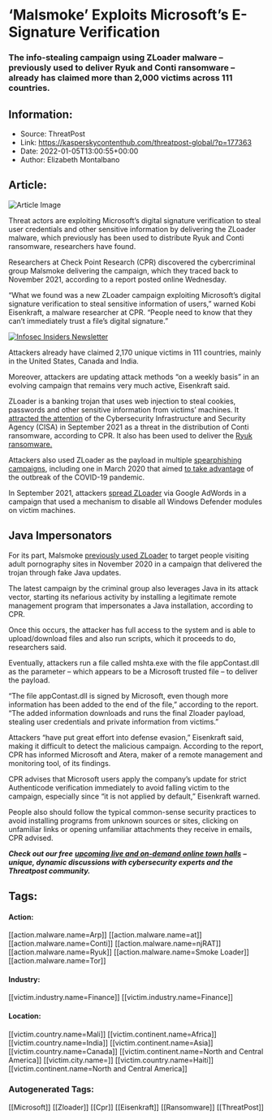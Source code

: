 # ‘Malsmoke’ Exploits Microsoft’s E-Signature Verification
### The info-stealing campaign using ZLoader malware – previously used to deliver Ryuk and Conti ransomware – already has claimed more than 2,000 victims across 111 countries.

## Information:
+ Source: ThreatPost
+ Link: https://kasperskycontenthub.com/threatpost-global/?p=177363
+ Date: 2022-01-05T13:00:55+00:00
+ Author: Elizabeth Montalbano


## Article:
![Article Image](https://media.threatpost.com/wp-content/uploads/sites/103/2022/01/05081431/smoke-e1641388485376.jpg)

Threat actors are exploiting Microsoft’s digital signature verification to steal user credentials and other sensitive information by delivering the ZLoader malware, which previously has been used to distribute Ryuk and Conti ransomware, researchers have found.


Researchers at Check Point Research (CPR) discovered the cybercriminal group Malsmoke delivering the campaign, which they traced back to November 2021, according to a report posted online Wednesday.


“What we found was a new ZLoader campaign exploiting Microsoft’s digital signature verification to steal sensitive information of users,” warned Kobi Eisenkraft, a malware researcher at CPR. “People need to know that they can’t immediately trust a file’s digital signature.”


[![Infosec Insiders Newsletter](https://media.threatpost.com/wp-content/uploads/sites/103/2021/07/10165815/infosec_insiders_in_article_promo.png)](https://threatpost.com/infosec-insider-subscription-page/?utm_source=ART&utm_medium=ART&utm_campaign=InfosecInsiders_Newsletter_Promo/)


Attackers already have claimed 2,170 unique victims in 111 countries, mainly in the United States, Canada and India.


Moreover, attackers are updating attack methods “on a weekly basis” in an evolving campaign that remains very much active, Eisenkraft said.


ZLoader is a banking trojan that uses web injection to steal cookies, passwords and other sensitive information from victims’ machines. It [attracted the attention](https://www.cisa.gov/uscert/ncas/alerts/aa21-265a) of the Cybersecurity Infrastructure and Security Agency (CISA) in September 2021 as a threat in the distribution of Conti ransomware, according to CPR. It also has been used to deliver the [Ryuk ransomware.](https://threatpost.com/ryuk-150m-ransom-payments/162905/)


Attackers also used ZLoader as the payload in multiple [spearphishing campaigns](https://threatpost.com/zloader-laced-emails-unemployed-victims/156222/), including one in March 2020 that aimed [to take advantage](https://threatpost.com/zeus-sphinx-banking-trojan-covid-19/154274/) of the outbreak of the COVID-19 pandemic.


In September 2021, attackers [spread ZLoader](https://threatpost.com/zloader-google-adwords-windows-defender/169448/) via Google AdWords in a campaign that used a mechanism to disable all Windows Defender modules on victim machines.


**Java Impersonators**
----------------------


For its part, Malsmoke [previously used ZLoader](https://threatpost.com/attackers-porn-malsmoke-zloader-attack/161277/) to target people visiting adult pornography sites in November 2020 in a campaign that delivered the trojan through fake Java updates.


The latest campaign by the criminal group also leverages Java in its attack vector, starting its nefarious activity by installing a legitimate remote management program that impersonates a Java installation, according to CPR.


Once this occurs, the attacker has full access to the system and is able to upload/download files and also run scripts, which it proceeds to do, researchers said.


Eventually, attackers run a file called mshta.exe with the file appContast.dll as the parameter – which appears to be a Microsoft trusted file – to deliver the payload.


“The file appContast.dll is signed by Microsoft, even though more information has been added to the end of the file,” according to the report. “The added information downloads and runs the final Zloader payload, stealing user credentials and private information from victims.”


Attackers “have put great effort into defense evasion,” Eisenkraft said, making it difficult to detect the malicious campaign. According to the report, CPR has informed Microsoft and Atera, maker of a remote management and monitoring tool, of its findings.


CPR advises that Microsoft users apply the company’s update for strict Authenticode verification immediately to avoid falling victim to the campaign, especially since “it is not applied by default,” Eisenkraft warned.


People also should follow the typical common-sense security practices to avoid installing programs from unknown sources or sites, clicking on unfamiliar links or opening unfamiliar attachments they receive in emails, CPR advised.


***Check out our free*** [***upcoming live and on-demand online town halls***](https://threatpost.com/category/webinars/) ***– unique, dynamic discussions with cybersecurity experts and the Threatpost community.***





## Tags:

#### Action:
[[action.malware.name=Arp]] [[action.malware.name=at]] [[action.malware.name=Conti]] [[action.malware.name=njRAT]] [[action.malware.name=Ryuk]] [[action.malware.name=Smoke Loader]] [[action.malware.name=Tor]]

#### Industry:
[[victim.industry.name=Finance]] [[victim.industry.name=Finance]]

#### Location:
[[victim.country.name=Mali]] [[victim.continent.name=Africa]] [[victim.country.name=India]] [[victim.continent.name=Asia]] [[victim.country.name=Canada]] [[victim.continent.name=North and Central America]] [[victim.city.name=]] [[victim.country.name=Haiti]] [[victim.continent.name=North and Central America]]

### Autogenerated Tags:
[[Microsoft]] [[Zloader]] [[Cpr]] [[Eisenkraft]] [[Ransomware]] [[ThreatPost]]

